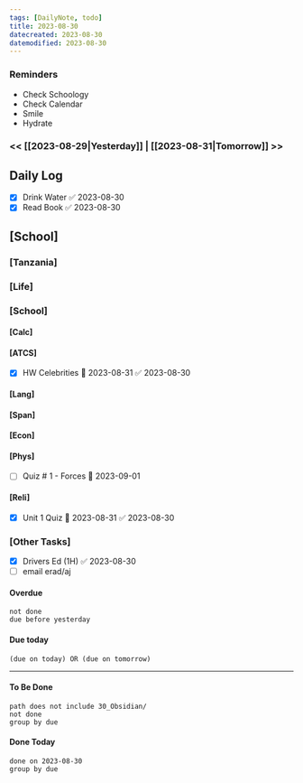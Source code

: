 ```yaml
---
tags: [DailyNote, todo]
title: 2023-08-30
datecreated: 2023-08-30
datemodified: 2023-08-30
---
```


### Reminders
- Check Schoology
- Check Calendar
- Smile
- Hydrate

### << [[2023-08-29|Yesterday]] | [[2023-08-31|Tomorrow]] >>

## Daily Log

- [x] Drink Water ✅ 2023-08-30
- [x] Read Book ✅ 2023-08-30

## [School]
### [Tanzania]

### [Life]

### [School]

#### [Calc]

#### [ATCS]
- [x] HW Celebrities 📅 2023-08-31 ✅ 2023-08-30
#### [Lang]

#### [Span]

#### [Econ]

#### [Phys]

- [ ] Quiz # 1 - Forces 📅 2023-09-01 

#### [Reli]
- [x] Unit 1 Quiz 📅 2023-08-31 ✅ 2023-08-30


### [Other Tasks]

- [x] Drivers Ed (1H) ✅ 2023-08-30
- [ ] email erad/aj

#### Overdue
```tasks
not done
due before yesterday
```
#### Due today

```tasks
(due on today) OR (due on tomorrow) 

```
---
#### To Be Done

```tasks
path does not include 30_Obsidian/
not done
group by due
```

#### Done Today

```tasks
done on 2023-08-30
group by due
```
